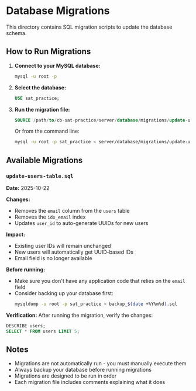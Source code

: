 # Database Migrations

This directory contains SQL migration scripts to update the database schema.

## How to Run Migrations

1. **Connect to your MySQL database:**
   ```bash
   mysql -u root -p
   ```

2. **Select the database:**
   ```sql
   USE sat_practice;
   ```

3. **Run the migration file:**
   ```sql
   SOURCE /path/to/cb-sat-practice/server/database/migrations/update-users-table.sql;
   ```

   Or from the command line:
   ```bash
   mysql -u root -p sat_practice < server/database/migrations/update-users-table.sql
   ```

## Available Migrations

### `update-users-table.sql`

**Date:** 2025-10-22

**Changes:**
- Removes the `email` column from the `users` table
- Removes the `idx_email` index
- Updates `user_id` to auto-generate UUIDs for new users

**Impact:**
- Existing user IDs will remain unchanged
- New users will automatically get UUID-based IDs
- Email field is no longer available

**Before running:**
- Make sure you don't have any application code that relies on the `email` field
- Consider backing up your database first:
  ```bash
  mysqldump -u root -p sat_practice > backup_$(date +%Y%m%d).sql
  ```

**Verification:**
After running the migration, verify the changes:
```sql
DESCRIBE users;
SELECT * FROM users LIMIT 5;
```

## Notes

- Migrations are not automatically run - you must manually execute them
- Always backup your database before running migrations
- Migrations are designed to be run in order
- Each migration file includes comments explaining what it does

